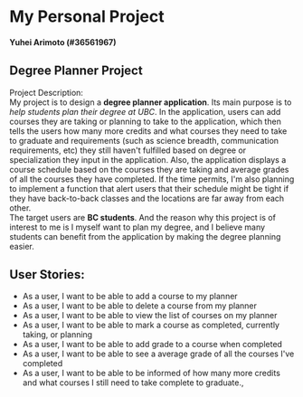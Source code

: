 # My Personal Project

#### Yuhei Arimoto (#36561967)

## Degree Planner Project

Project Description: <br>
My project is to design a **degree planner application**. Its main purpose is 
to *help students plan their degree at UBC*. In the application, users can 
add courses they are taking or planning to take to the application, which
then tells the users how many more credits and what courses they need to take to 
graduate and requirements (such as science breadth, communication requirements, etc)
they still haven't fulfilled based on degree or specialization they input in 
the application. Also, the application displays a course schedule based on
the courses they are taking and average grades of all the courses they have 
completed. If the time permits, I'm also planning to implement a function
that alert users that their schedule might be tight if they have back-to-back
classes and the locations are far away from each other. <br>
The target users are **BC students**. And the reason why this project is of interest
to me is I myself want to plan my degree, and I believe many students can benefit
from the application by making the degree planning easier. 

## User Stories: 
  - As a user, I want to be able to add a course to my planner
  - As a user, I want to be able to delete a course from my planner
  - As a user, I want to be able to view the list of courses on my planner
  - As a user, I want to be able to mark a course as completed, currently
  taking, or planning
  - As a user, I want to be able to add grade to a course when completed
  - As a user, I want to be able to see a average grade of all the courses I've completed
  - As a user, I want to be able to be informed of how many more credits and what courses I 
  still need to take complete to graduate., 